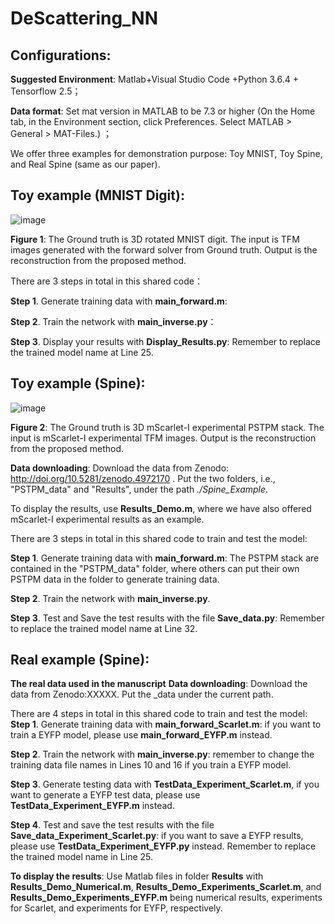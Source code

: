 # DeScattering_NN
## Configurations: 
**Suggested Environment**: Matlab+Visual Studio Code +Python 3.6.4 +  Tensorflow 2.5；

**Data format**: Set mat version in MATLAB to be 7.3 or higher (On the Home tab, in the Environment section, click Preferences. Select MATLAB > General > MAT-Files.) ；

We offer three examples for demonstration purpose: Toy MNIST, Toy Spine, and Real Spine (same as our paper). 

## Toy example (MNIST Digit):

![image](https://user-images.githubusercontent.com/47460581/122369265-9cedc300-cf90-11eb-924b-44d95bd7830f.png)

**Figure 1**: The Ground truth is 3D rotated MNIST digit. The input is TFM images generated with the forward solver from Ground truth. Output is the reconstruction from the proposed method.

There are 3 steps in total in this shared code：

**Step 1**. Generate training data with **main_forward.m**: 

**Step 2**. Train the network with **main_inverse.py**：

**Step 3**. Display your results with **Display_Results.py**: Remember to replace the trained model name at Line 25. 


## Toy example (Spine):

![image](https://user-images.githubusercontent.com/47460581/122369422-c1499f80-cf90-11eb-86bd-cbf624ab1008.png)

**Figure 2**: The Ground truth is 3D mScarlet-I experimental PSTPM stack. The input is mScarlet-I experimental TFM images. Output is the reconstruction from the proposed method.

**Data downloading**: Download the data from Zenodo: http://doi.org/10.5281/zenodo.4972170 .
Put the two folders, i.e., "PSTPM_data" and "Results", under the path *./Spine_Example*.

To display the results, use **Results_Demo.m**, where we have also offered mScarlet-I experimental results as an example.

There are 3 steps in total in this shared code to train and test the model:

**Step 1**. Generate training data with **main_forward.m**: The PSTPM stack are contained in the "PSTPM_data" folder, where others can put their own PSTPM data in the folder to generate training data.

**Step 2**. Train the network with **main_inverse.py**.

**Step 3**. Test and Save the test results with the file **Save_data.py**: Remember to replace the trained model name at Line 32.


## Real example (Spine):
**The real data used in the manuscript**
**Data downloading**: Download the data from Zenodo:XXXXX. Put the _data under the current path.

There are 4 steps in total in this shared code to train and test the model:
**Step 1**. Generate training data with **main_forward_Scarlet.m**: if you want to train a EYFP model, please use **main_forward_EYFP.m** instead.

**Step 2**. Train the network with **main_inverse.py**: remember to change the training data file names in Lines 10 and 16 if you train a EYFP model.

**Step 3**. Generate testing data with **TestData_Experiment_Scarlet.m**, if you want to generate a EYFP test data, please use **TestData_Experiment_EYFP.m** instead.

**Step 4**. Test and save the test results with the file **Save_data_Experiment_Scarlet.py**: if you want to save a EYFP results, please use **TestData_Experiment_EYFP.py** instead. Remember to replace the trained model name in Line 25. 

**To display the results**: Use Matlab files in folder **Results** with **Results_Demo_Numerical.m**, **Results_Demo_Experiments_Scarlet.m**, and **Results_Demo_Experiments_EYFP.m** being numerical results, experiments for Scarlet, and experiments for EYFP, respectively.
